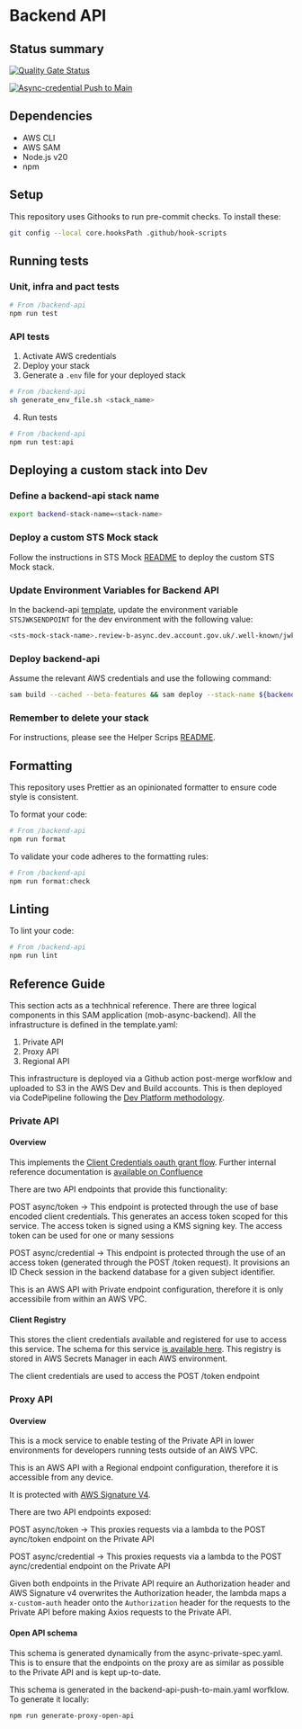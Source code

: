 # Backend API

## Status summary

[![Quality Gate Status](https://sonarcloud.io/api/project_badges/measure?project=mobile-id-check-async&metric=alert_status&token=2b3ffa4269d7a6f80ff97e936fea21a45f10dd33)](https://sonarcloud.io/summary/new_code?id=mobile-id-check-async)

[![Async-credential Push to Main](https://github.com/govuk-one-login/mobile-id-check-async/actions/workflows/backend-api-push-to-main.yml/badge.svg)](https://github.com/govuk-one-login/mobile-id-check-async/actions/workflows/backend-api-push-to-main.yml)


## Dependencies

- AWS CLI
- AWS SAM
- Node.js v20
- npm

## Setup

This repository uses Githooks to run pre-commit checks. To install these:

```bash
git config --local core.hooksPath .github/hook-scripts
```

## Running tests

### Unit, infra and pact tests

```bash
# From /backend-api
npm run test
```

### API tests

1. Activate AWS credentials
2. Deploy your stack
3. Generate a `.env` file for your deployed stack

```bash
# From /backend-api
sh generate_env_file.sh <stack_name>
```

4. Run tests

```bash
# From /backend-api
npm run test:api
```

## Deploying a custom stack into Dev

### Define a backend-api stack name

```bash
export backend-stack-name=<stack-name>
```

### Deploy a custom STS Mock stack

Follow the instructions in STS Mock [README](../sts-mock/README.md) to deploy the custom STS Mock stack.

### Update Environment Variables for Backend API

In the backend-api [template](template.yaml), update the environment variable `STSJWKSENDPOINT` for the dev environment with the following value:

```bash
<sts-mock-stack-name>.review-b-async.dev.account.gov.uk/.well-known/jwks.json
```

### Deploy backend-api

Assume the relevant AWS credentials and use the following command:

```bash
sam build --cached --beta-features && sam deploy --stack-name ${backend-stack-name} --capabilities CAPABILITY_NAMED_IAM --resolve-s3
```

### Remember to delete your stack

For instructions, please see the Helper Scrips [README](../helper-scripts/README.md).

## Formatting

This repository uses Prettier as an opinionated formatter to ensure code style is consistent.

To format your code:

```bash
# From /backend-api
npm run format
```

To validate your code adheres to the formatting rules:

```bash
# From /backend-api
npm run format:check
```

## Linting

To lint your code:

```bash
# From /backend-api
npm run lint
```

## Reference Guide

This section acts as a techhnical reference. There are three logical components in this SAM application (mob-async-backend). All the infrastructure is defined in the template.yaml:
1) Private API
2) Proxy API
3) Regional API

This infrastructure is deployed via a Github action post-merge worfklow and uploaded to S3 in the AWS Dev and Build accounts. This is then deployed via CodePipeline following the [Dev Platform methodology](https://govukverify.atlassian.net/wiki/spaces/PLAT/pages/3052077059/Secure+Delivery+Pipelines).

### Private API

#### Overview

This implements the [Client Credentials oauth grant flow]([https://auth0.com/docs/get-started/authentication-and-authorization-flow/client-credentials-flow). Further internal reference documentation is [available on Confluence](https://govukverify.atlassian.net/wiki/spaces/DCMAW/pages/4439605366/Create+Session+-+Reference)

There are two API endpoints that provide this functionality:

POST async/token -> This endpoint is protected through the use of base encoded client credentials. This generates an access token scoped for this service. The access token is signed using a KMS signing key. The access token can be used for one or many sessions

POST async/credential -> This endpoint is protected through the use of an access token (generated through the POST /token request). It provisions an ID Check session in the backend database for a given subject identifier. 

This is an AWS API with Private endpoint configuration, therefore it is only accessibile from within an AWS VPC.

#### Client Registry

This stores the client credentials available and registered for use to access this service. The schema for this service [is available here](https://govukverify.atlassian.net/wiki/spaces/DCMAW/pages/3917447301/Strategic+App+DCMAW-7690+Implementing+Client+Credentials+Grant+Flow+and+Asynchronous+CRI+credential+requests#Systems-Manager-Parameter-Store---Client-Credentials-SecureString). This registry is stored in AWS Secrets Manager in each AWS environment.

The client credentials are used to access the POST /token endpoint

### Proxy API

#### Overview

This is a mock service to enable testing of the Private API in lower environments for developers running tests outside of an AWS VPC.

This is an AWS API with a Regional endpoint configuration, therefore it is accessible from any device. 

It is protected with [AWS Signature V4](https://docs.aws.amazon.com/IAM/latest/UserGuide/reference_aws-signing.html).

There are two API endpoints exposed:

POST async/token -> This proxies requests via a lambda to the POST aync/token endpoint on the Private API

POST async/credential -> This proxies requests via a lambda to the POST aync/credential endpoint on the Private API

Given both endpoints in the Private API require an Authorization header and AWS Signature v4 overwrites the Authorization header, the lambda maps a `x-custom-auth` header onto the `Authorization` header for the requests to the Private API before making Axios requests to the Private API.

#### Open API schema

This schema is generated dynamically from the async-private-spec.yaml. This is to ensure that the endpoints on the proxy are as similar as possible to the Private API and is kept up-to-date.

This schema is generated in the backend-api-push-to-main.yaml worfklow. To generate it locally:

```bash
npm run generate-proxy-open-api
```
